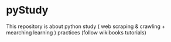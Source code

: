 # pyStudy
This repository is about python study
( web scraping & crawling + mearching learning ) practices (follow wikibooks tutorials) 
